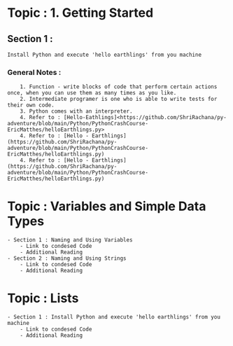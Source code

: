 # Topic : 1. Getting Started 
## Section 1 : 
    Install Python and execute 'hello earthlings' from you machine
### General Notes : 
        1. Function - write blocks of code that perform certain actions once, when you can use them as many times as you like.
        2. Intermediate programer is one who is able to write tests for their own code. 
        3. Python comes with an interpreter. 
        4. Refer to : [Hello-Eathlings]<https://github.com/ShriRachana/py-adventure/blob/main/Python/PythonCrashCourse-EricMatthes/helloEarthlings.py>
        4. Refer to : [Hello - Earthlings] (https://github.com/ShriRachana/py-adventure/blob/main/Python/PythonCrashCourse-EricMatthes/helloEarthlings.py)
        4. Refer to : [Hello - Earthlings](https://github.com/ShriRachana/py-adventure/blob/main/Python/PythonCrashCourse-EricMatthes/helloEarthlings.py)

# Topic : Variables and Simple Data Types 
    - Section 1 : Naming and Using Variables 
        - Link to condesed Code
        - Additional Reading
    - Section 2 : Naming and Using Strings
        - Link to condesed Code
        - Additional Reading
# Topic : Lists
    - Section 1 : Install Python and execute 'hello earthlings' from you machine
        - Link to condesed Code
        - Additional Reading

